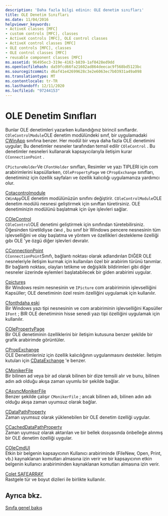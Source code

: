 ```yaml
---
description: 'Daha fazla bilgi edinin: OLE denetim sınıfları'
title: OLE Denetim Sınıfları
ms.date: 11/04/2016
helpviewer_keywords:
- ActiveX classes [MFC]
- custom controls [MFC], classes
- ActiveX controls [MFC], OLE control classes
- ActiveX control classes [MFC]
- OLE controls [MFC], classes
- OLE control classes [MFC]
- reusable component classes [MFC]
ms.assetid: 96495ec3-319e-4163-b839-1af0428ed9dd
ms.openlocfilehash: da59fcd66fa21602ad864deecac9f568bd5123bc
ms.sourcegitcommit: d6af41e42699628c3e2e6063ec7b03931a49a098
ms.translationtype: MT
ms.contentlocale: tr-TR
ms.lasthandoff: 12/11/2020
ms.locfileid: "97244153"
---
```

# <a name="ole-control-classes"></a>OLE Denetim Sınıfları

Bunlar OLE denetimleri yazarken kullandığınız birincil sınıflardır. `COleControlModule`OLE denetim modülündeki sınıf, bir uygulamadaki [CWinApp](reference/cwinapp-class.md) sınıfına benzer. Her modül bir veya daha fazla OLE denetimini uygular; Bu denetimler nesneler tarafından temsil edilir `COleControl` . Bu denetimler nesneleri kullanarak kapsayıcılarıyla iletişim kurar `CConnectionPoint` .

`CPictureHolder`Ve `CFontHolder` sınıfları, Resimler ve yazı TIPLERI için com arabirimlerini kapsüllarken, `COlePropertyPage` ve `CPropExchange` sınıfları, denetiminiz için özellik sayfaları ve özellik kalıcılığı uygulamanıza yardımcı olur.

[Cotacontrolmodule](reference/colecontrolmodule-class.md)<br/>
`CWinApp`OLE denetim modülünüzün sınıfını değiştirir. `COleControlModule`OLE denetim modülü nesnesi geliştirmek için sınıftan türetirsiniz. OLE denetiminizin modülünü başlatmak için üye işlevleri sağlar.

[COleControl](reference/colecontrol-class.md)<br/>
`COleControl`OLE denetimi geliştirmek için sınıfından türetebilirsiniz. Öğesinden türetildiyse `CWnd` , bu sınıf bir Windows pencere nesnesinin tüm işlevselliğini ve olay başlatma ve yöntem ve özellikleri destekleme özelliği gıbı OLE 'ye özgü diğer işlevleri devralır.

[CConnectionPoint](reference/cconnectionpoint-class.md)<br/>
`CConnectionPoint`Sınıfı, bağlantı noktası olarak adlandırılan DIĞER OLE nesneleriyle iletişim kurmak için kullanılan özel bir arabirim türünü tanımlar. Bir bağlantı noktası, olayları tetikme ve değişiklik bildirimleri gibi diğer nesneler üzerinde eylemleri başlatabilecek bir giden arabirimi uygular.

[Cpictureş](reference/cpictureholder-class.md)<br/>
Bir Windows resim nesnesinin ve `IPicture` com arabiriminin işlevselliğini Kapsüller; OLE denetiminin özel resim özelliğini uygulamak için kullanılır.

[Cfonthdaha eski](reference/cfontholder-class.md)<br/>
Bir Windows yazı tipi nesnesinin ve com arabiriminin işlevselliğini Kapsüller `IFont` ; BIR OLE denetiminin hisse senedi yazı tipi özelliğini uygulamak için kullanılır.

[COlePropertyPage](reference/colepropertypage-class.md)<br/>
Bir OLE denetiminin özelliklerini bir iletişim kutusuna benzer şekilde bir grafik arabirimde görüntüler.

[CPropExchange](reference/cpropexchange-class.md)<br/>
OLE Denetimleriniz için özellik kalıcılığının uygulanmasını destekler. İletişim kutuları için [CDataExchange](reference/cdataexchange-class.md) 'e benzer.

[CMonikerFile](reference/cmonikerfile-class.md)<br/>
Bir bilinen ad veya bir ad olarak bilinen bir dize temsili alır ve bunu, bilinen adın adı olduğu akışa zaman uyumlu bir şekilde bağlar.

[CAsyncMonikerFile](reference/casyncmonikerfile-class.md)<br/>
Benzer şekilde çalışır `CMonikerFile` ; ancak bilinen adı, bilinen adın adı olduğu akışa zaman uyumsuz olarak bağlar.

[CDataPathProperty](reference/cdatapathproperty-class.md)<br/>
Zaman uyumsuz olarak yüklenebilen bir OLE denetim özelliği uygular.

[CCachedDataPathProperty](reference/ccacheddatapathproperty-class.md)<br/>
Zaman uyumsuz olarak aktarılan ve bir bellek dosyasında önbelleğe alınmış bir OLE denetim özelliği uygular.

[COleCmdUI](reference/colecmdui-class.md)<br/>
Etkin bir belgenin kapsayıcının Kullanıcı arabiriminde (FileNew, Open, Print, vb.) kaynaklanan komutları almasına izin verir ve bir kapsayıcının etkin belgenin kullanıcı arabiriminden kaynaklanan komutları almasına izin verir.

[Colet SAFEARRAY](reference/colesafearray-class.md)<br/>
Rastgele tür ve boyut dizileri ile birlikte kullanılır.

## <a name="see-also"></a>Ayrıca bkz.

[Sınıfa genel bakış](class-library-overview.md)
